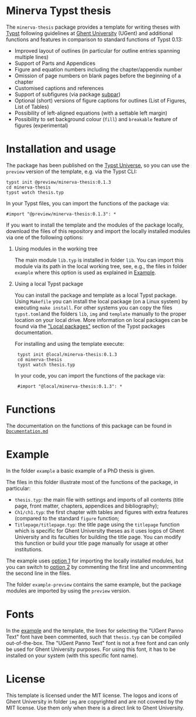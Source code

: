 

# Minerva Typst thesis

The `minerva-thesis` package provides a template for writing theses with [Typst](https://typst.app/) following guidelines at [Ghent University](https://www.ugent.be/en) (UGent) and additional functions and features in comparison to standard functions of Typst 0.13:

- Improved layout of outlines (in particular for outline entries spanning multiple lines)
- Support of Parts and Appendices
- Figure and equation numbers including the chapter/appendix number
- Omission of page numbers on blank pages before the beginning of a chapter
- Customised captions and references
- Support of subfigures (via package [subpar](https://typst.app/universe/package/subpar))
- Optional (short) versions of figure captions for outlines (List of Figures, List of Tables)
- Possibility of left-aligned equations (with a settable left margin)
- Possibility to set background colour (`fill`) and `breakable` feature of figures (experimental)

# Installation and usage

The package has been published on the [Typst Universe](https://typst.app/universe/package/minerva-thesis), so you can use the `preview` version of the template, e.g. via the Typst CLI:

    typst init @preview/minerva-thesis:0.1.3  
    cd minerva-thesis
    typst watch thesis.typ

In your Typst files, you can import the functions of the package via:

    #import "@preview/minerva-thesis:0.1.3": *
        
If you want to install the template and the modules of the package locally, download the files of this repository and import the locally installed modules via one of the following options:

1. <a name="workingtree"></a> Using modules in the working tree 

    The main module `lib.typ` is installed in folder `lib`. You can import this module via its path in the local working tree, see, e.g., the files in folder `example` where this option is used as explained in [Example](#example).

2. <a name="localpackage"></a> Using a local Typst package 

    You can install the package and template as a local Typst package. Using  `Makefile` you can install the local package (on a Linux system) by executing `make install`. For other systems you can copy the files `typst.toml`and the folders `lib`, `img` and `template` manually to the proper location on your local drive. More information on local packages can be found via the ["Local packages"](https://github.com/typst/packages/?tab=readme-ov-file#local-packages) section of the Typst packages documentation.

    For installing and using the template execute:
    
        typst init @local/minerva-thesis:0.1.3  
        cd minerva-thesis
        typst watch thesis.typ
        
    In your code, you can import the functions of the package via:

        #import "@local/minerva-thesis:0.1.3": *
 

# Functions

The documentation on the functions of this package can be found in [`Documentation.md`](Documentation.md) 
 
# Example

In the folder `example` a basic example of a PhD thesis is given. 

The files in this folder illustrate most of the functions of the package, in particular:

- `thesis.typ`: the main file with settings and imports of all contents (title page, front matter, chapters, appendices and bibliography);
- `Ch1/ch1.typ`: the first chapter with tables and figures with extra features (compared to the standard `figure` function;
- `Titlepage/titlepage.typ`: the title page using the `titlepage` function which is specific for Ghent University theses as it uses logos of Ghent University and its faculties for building the title page. You can modify this function or build your title page manually for usage at other institutions.


The example uses [option 1](#workingtree) for importing the locally installed modules, but you can switch to [option 2](#localpackage) by commenting the first line and uncommenting the second line in the files.

The folder `example-preview` contains the same example, but the package modules are imported by using the `preview` version.

# Fonts

In the  [example](#example) and the template, the lines for selecting the "UGent Panno Text" font have been commented, such that `thesis.typ` can be compiled out-of-the-box. The "UGent Panno Text" font is not a free font and can only be used for Ghent University purposes. For using this font, it has to be installed on your system (with this specific font name).


# License
This template is licensed under the MIT license.
The logos and icons of Ghent University in folder `img` are copyrighted and are not covered by the MIT license. Use them only when there is a direct link to Ghent University. 
